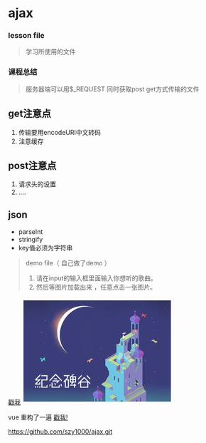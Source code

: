 # ajax
### lesson file

>学习所使用的文件

### 课程总结 ###
>服务器端可以用$_REQUEST 同时获取post get方式传输的文件

## get注意点 ##

1. 传输要用encodeURI中文转码
2. 注意缓存

## post注意点 ##

1. 请求头的设置
2. ....


## json ##

-  parseInt
-  stringify
-  key值必须为字符串


>demo file（ 自己做了demo  ）
>
>1. 请在input的输入框里面输入你想听的歌曲。
>2. 然后等图片加载出来 ，任意点击一张图片。

    


[戳我![图片](https://github.com/Tinayu0915/ajax/blob/master/memory.jpg)](https://szy1000.github.io/ajax/demo/)


vue
重构了一遍
[戳我!](https://szy1000.github.io/ajax/vue/)


https://github.com/szy1000/ajax.git

